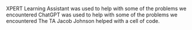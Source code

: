 XPERT Learning Assistant was used to help with some of the problems we encountered 
ChatGPT was used to help with some of the problems we encountered
The TA Jacob Johnson helped with a cell of code.
